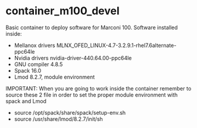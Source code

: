 # container_m100_devel

Basic container to deploy software for Marconi 100. Software installed inside:

- Mellanox drivers MLNX_OFED_LINUX-4.7-3.2.9.1-rhel7.6alternate-ppc64le
- Nvidia drivers nvidia-driver-440.64.00-ppc64le
- GNU compiler 4.8.5
- Spack 16.0
- Lmod 8.2.7, module environment

IMPORTANT: When you are going to work inside the container remember to source these 2 file in order to set the proper module environment with spack and Lmod

- source /opt/spack/share/spack/setup-env.sh
- source /usr/share/lmod/8.2.7/init/sh

